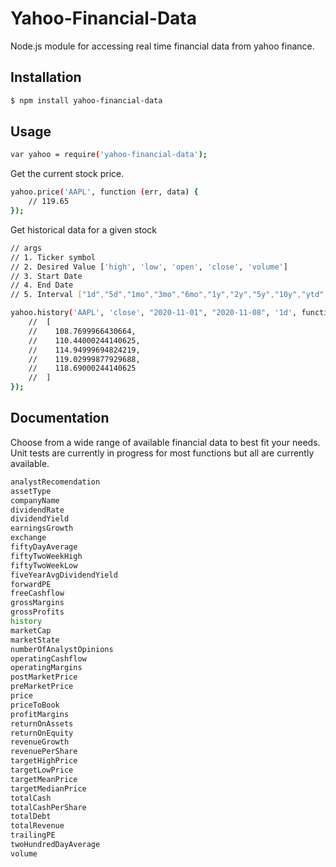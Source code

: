 # Yahoo-Financial-Data
Node.js module for accessing real time financial data from yahoo finance.

## Installation
```bash
$ npm install yahoo-financial-data
```

## Usage

```bash
var yahoo = require('yahoo-financial-data');
```
Get the current stock price.
```bash
yahoo.price('AAPL', function (err, data) {
    // 119.65
});
```

Get historical data for a given stock
```bash
// args
// 1. Ticker symbol
// 2. Desired Value ['high', 'low', 'open', 'close', 'volume']
// 3. Start Date
// 4. End Date
// 5. Interval ["1d","5d","1mo","3mo","6mo","1y","2y","5y","10y","ytd","max"]

yahoo.history('AAPL', 'close', "2020-11-01", "2020-11-08", '1d', function (err, data) {
    //  [
    //    108.7699966430664,
    //    110.44000244140625,
    //    114.94999694824219,
    //    119.02999877929688,
    //    118.69000244140625
    //  ]
});
```

## Documentation

Choose from a wide range of available financial data to best fit your needs.\
Unit tests are currently in progress for most functions but all are currently available.

```bash
analystRecomendation         
assetType                    
companyName                  
dividendRate                 
dividendYield                
earningsGrowth               
exchange                     
fiftyDayAverage              
fiftyTwoWeekHigh             
fiftyTwoWeekLow              
fiveYearAvgDividendYield     
forwardPE                    
freeCashflow                 
grossMargins                 
grossProfits                 
history
marketCap
marketState                  
numberOfAnalystOpinions      
operatingCashflow            
operatingMargins             
postMarketPrice              
preMarketPrice               
price               
priceToBook        
profitMargins       
returnOnAssets         
returnOnEquity         
revenueGrowth       
revenuePerShare        
targetHighPrice                    
targetLowPrice                     
targetMeanPrice                    
targetMedianPrice                    
totalCash                    
totalCashPerShare                    
totalDebt                    
totalRevenue                    
trailingPE                    
twoHundredDayAverage                    
volume                                  
```
